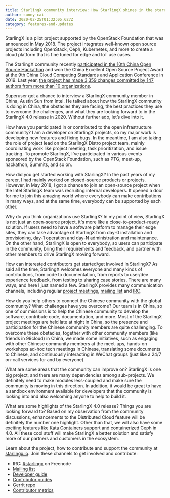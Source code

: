 ```yaml
---
title: StarlingX community interview: How StarlingX shines in the starry sky of open source projects in China
author: sunny-cai
date: 2020-02-25T01:32:05.627Z
category: features-and-updates
---
```


StarlingX is a pilot project supported by the OpenStack Foundation that was announced in May 2018. The project integrates well-known open source projects including OpenStack, Ceph, Kubernetes, and more to create a cloud platform that is fine tuned for edge and IoT use cases.

The StarlingX community recently [participated in the 10th China Open Source Hackathon](https://superuser.openstack.org/articles/the-10th-china-open-source-hackathon-recap-projects-talks-and-more/) and won the China Excellent Open Source Project Award at the 9th China Cloud Computing Standards and Application Conference in 2019. Last year, [the project has made 3,359 changes committed by 147 authors from more than 10 organizations](https://www.starlingx.io/blog/starlingx-in-2019-how-the-community-delivered-two-releases-serving-edge-computing-and-industrial-iot-use-cases.html).

Superuser got a chance to interview a StarlingX community member in China, Austin Sun from Intel. He talked about how the StarlingX community is doing in China, the obstacles they are facing, the best practices they use to overcome the challenges, and what they are looking forward to in the StarlingX 4.0 release in 2020. Without further ado, let’s dive into it. 

How have you participated in or contributed to the open infrastructure community?
I am a developer on StarlingX projects, so my major work is developing new features and fixing bugs. In the meantime, I am also taking the role of project lead on the StarlingX Distro project team, mainly coordinating work like project meeting, task prioritization, and issue tracking. To promote StarlingX, I've participated in various events sponsored by the OpenStack Foundation, such as PTG, meet-up, hackathon, Summits, and so on.

How did you get started working with StarlingX?
In the past years of my career, I had mainly worked on closed-source products or projects. However, in May 2018, I got a chance to join an open-source project when the Intel StarlingX team was recruiting internal developers. It opened a door for me to join this amazing world where everybody can make contributions in many ways, and at the same time, everybody can be supported by each other.

Why do you think organizations use StarlingX?
In my point of view, StarlingX is not just an open-source project, it's more like a close-to-product-ready solution. If users need to have a software platform to manage their edge sites, they can take advantage of StarlingX from day-0 installation and provisioning, day-1 operation and day-N administration and maintenance. On the other hand, StarlingX is open to everybody, so users can participate in the community, bring their requirements and feedback, and partner with other members to drive StarlingX moving forward.

How can interested contributors get started/get involved in StarlingX?
As said all the time, StarlingX welcomes everyone and many kinds of contributions, from code to documentation, from reports to user/dev experience feedback, from testing to sharing case stories. There are many ways, and here I just named a few. StarlingX provides many communication channels, including regular [project meetings](https://wiki.openstack.org/wiki/Starlingx/Meetings), [mailing list](http://lists.starlingx.io/) and [IRC](https://webchat.freenode.net/?channels=starlingx).

How do you help others to connect the Chinese community with the global community? What challenges have you overcome? 
Our team is in China, so one of our missions is to help the Chinese community to develop the software, contribute code, documentation, and more.  Most of the StarlingX project meetings are held late at night in China, so the presence and participation for the Chinese community members are quite challenging. To overcome these obstacles, together with other community members (like friends in 99cloud) in China, we made some initiatives, such as engaging with other Chinese community members at the meet-ups, hands-on workshops ad-hoc tech meetings in Chinese, translating some documents to Chinese, and continuously interacting in WeChat groups (just like a 24/7 on-call services for and by everyone)

What are some areas that the community can improve on?
StarlingX is one big project, and there are many dependencies among sub-projects. We definitely need to make modules less-coupled and make sure the community is moving in this direction.
In addition, it would be great to have a sandbox environment available for developers that the community is looking into and also welcoming anyone to help to build it. 

What are some highlights of the StarlingX 4.0 release? Things you are looking forward to?
Based on my observation from the community discussions, enhancements to the Distributed Cloud feature will be definitely the number one highlight. Other than that, we will also have some exciting features like [Kata Containers](https://katacontainers.io/) support and containerized Ceph in 4.0.
All these cool stuff will make StarlingX a better solution and satisfy more of our partners and customers in the ecosystem.

Learn about the project, how to contribute and support the community at [starlingx.io](http://starlingx.io). Join these channels to get involved and contribute:

* IRC: [#starlingx](https://webchat.freenode.net/?channels=starlingx) on Freenode
* [Mailing list](https://lists.starlingx.io/)
* [Developer guide](http://docs.starlingx.io/developer_resources)
* [Contributor guides](http://docs.starlingx.io/contributor/index.html)
* [Gerrit repo](http://opendev.org/starlingx)
* [Contributor metrics](http://StarlingX.Biterg.io)
